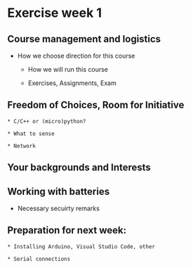 # Exercise week 1


## Course management and logistics

  * How we choose direction for this course

	* How we will run this course
	
	* Exercises, Assignments, Exam
	
## Freedom of Choices, Room for Initiative

	* C/C++ or (micro)python?
	
	* What to sense
	
	* Network

## Your backgrounds and Interests

## Working with batteries

  * Necessary secuirty remarks

## Preparation for next week:

	* Installing Arduino, Visual Studio Code, other
 
	* Serial connections

